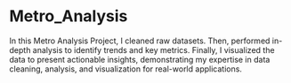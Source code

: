 # Metro_Analysis
In this Metro Analysis Project, I cleaned raw datasets. Then, performed in-depth analysis to identify trends and key metrics. Finally, I visualized the data to present actionable insights, demonstrating my expertise in data cleaning, analysis, and visualization for real-world applications.
